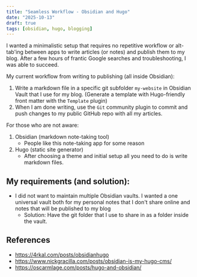 ```yaml
---
title: "Seamless Workflow - Obsidian and Hugo"
date: "2025-10-13"
draft: true
tags: [obsidian, hugo, blogging]
---
```


I wanted a minimalistic setup that requires no repetitive workflow or alt-tab'ing between apps to write articles (or notes) and publish them to my blog. After a few hours of frantic Google searches and troubleshooting, I was able to succeed.

My current workflow from writing to publishing (all inside Obsidian):
1. Write a markdown file in a specific git subfolder `my-website` in Obsidian Vault that I use for my blog. (Generate a template with Hugo-friendly front matter with the `Template` plugin)
2. When I am done writing, use the `Git` community plugin to commit and push changes to my public GitHub repo with all my articles.

For those who are not aware:
1. Obsidian (markdown note-taking tool)
	- People like this note-taking app for some reason
2. Hugo (static site generator)
	- After choosing a theme and initial setup all you need to do is write markdown files.

My requirements (and solution):
- 
- I did not want to maintain multiple Obsidian vaults. I wanted a one universal vault both for my personal notes that I don't share online and notes that will be published to my blog
	- Solution: Have the git folder that I use to share in as a folder inside the vault.

## References
- https://4rkal.com/posts/obsidianhugo
- https://www.nickgracilla.com/posts/obsidian-is-my-hugo-cms/
- https://oscarmlage.com/posts/hugo-and-obsidian/